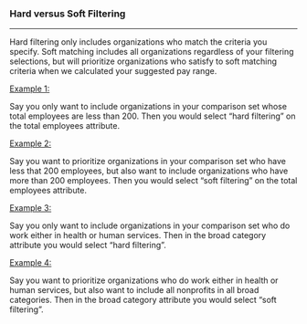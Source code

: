 ### Hard versus Soft Filtering

***

Hard filtering only includes organizations who match the criteria you specify. Soft matching includes all organizations regardless of your filtering selections, but will prioritize organizations who satisfy to soft matching criteria when we calculated your suggested pay range.

<u> Example 1:  </u>

Say you only want to include organizations in your comparison set whose total employees are less than 200. Then you would select “hard filtering” on the total employees attribute. 

<u> Example 2:  </u>

Say you want to prioritize organizations in your comparison set who have less that 200 employees, but also want to include organizations who have more than 200 employees. Then you would select “soft filtering” on the total employees attribute.

<u> Example 3:  </u>

Say you only want to include organizations in your comparison set who do work either in health or human services. Then in the broad category attribute you would select “hard filtering”.

  
<u> Example 4:  </u>

Say you want to prioritize organizations who do work either in health or human services, but also want to include all nonprofits in all broad categories. Then in the broad category attribute you would select “soft filtering”.



